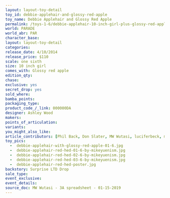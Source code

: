 ```yaml
---
layout: layout-toy-detail 
toy_id: debbie-applehair-and-glossy-red-apple
toy_name: Debbie Applehair and Glossy Red Apple
permalink: /toys-1-6/debbie-applehair-10-inch-girl-plus-glossy-red-apple.html
world: PARADE
world_abr: PAR
character_base: 
layout: layout-toy-detail
categories: 
release_date: 4/10/2014
release_price: $110 
scale: one sixth
size: 10 inch girl
comes_with: Glossy red apple
edition_qty: 
chase: 
exclusive: yes
secret_drop: yes
sold_where: 
bamba_points: 
packaging_type: 
product_code_/_link: 000000DA
designer: Ashley Wood
makers: 
points_of_articulation: 
variants: 
you_might_also_like: 
article_contributors: [Phil Back, Don Slater, MW Wutasi, luciferbeck, mikeyuensim]
toy_pics: 
  -  debbie-applehair-with-glossy-red-apple-01-6.jpg
  -  debbie-applehair-red-hed-01-6-by-mikeyuenism.jpg
  -  debbie-applehair-red-hed-02-6-by-mikeyuenism.jpg
  -  debbie-applehair-red-hed-03-6-by-mikeyuenism.jpg
  -  debbie-applehair-red-hed-poster.jpg
backstory: Surprise LTD Drop
sale_type: 
event_exclusive: 
event_details: 
source_doc: MW Wutasi - 3A spreadsheet - 01-15-2019
---
```

